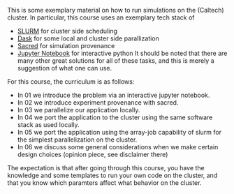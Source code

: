 This is some exemplary material on how to run simulations on the (Caltech) cluster. In particular, this course uses an exemplary tech stack of 
- [SLURM](https://slurm.schedmd.com/documentation.html) for cluster side scheduling
- [Dask](https://dask.org/) for some local and cluster side parallization
- [Sacred](https://sacred.readthedocs.io/en/stable/index.html) for simulation provenance
- [Jupyter Notebook](https://jupyter.org/) for interactive python
It should be noted that there are many other great solutions for all of these tasks, and this is merely a suggestion of what one can use.

For this course, the curriculum is as follows:
- In 01 we introduce the problem via an interactive jupyter notebook. 
- In 02 we introduce experiment provenance with sacred. 
- In 03 we parallelize our application locally.
- In 04 we port the application to the cluster using the same software stack as used locally.
- In 05 we port the application using the array-job capability of slurm for the simplest parallelization on the cluster.
- In 06 we discuss some general considerations when we make certain design choices (opinion piece, see disclaimer there)

The expectation is that after going through this course, you have the knowledge and some templates to run your own code on the cluster, and that you know which paramters affect what behavior on the cluster.
